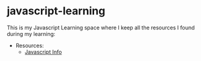 # javascript-learning
This is my Javascript Learning space where I keep all the resources I found during my learning:
- Resources:
  - [Javascript Info](https://javascript.info/)

